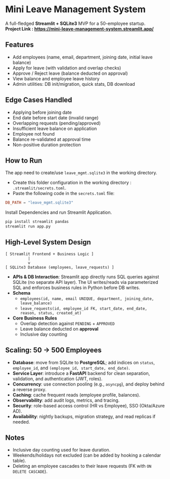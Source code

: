 # Mini Leave Management System

A full-fledged **Streamlit + SQLite3** MVP for a 50-employee startup.<br>
**Project Link : https://mini-leave-management-system.streamlit.app/**

## Features
- Add employees (name, email, department, joining date, initial leave balance)
- Apply for leave (with validation and overlap checks)
- Approve / Reject leave (balance deducted on approval)
- View balance and employee leave history
- Admin utilities: DB init/migration, quick stats, DB download

## Edge Cases Handled
- Applying before joining date
- End date before start date (invalid range)
- Overlapping requests (pending/approved)
- Insufficient leave balance on application
- Employee not found
- Balance re-validated at approval time
- Non-positive duration protection

## How to Run
The app need to create/use `leave_mgmt.sqlite3` in the working directory.
- Create this folder configuration in the working directory : `.streamlit/secrets.toml`.
- Paste the following code in the `secrets.toml` file:            
```toml
DB_PATH = "leave_mgmt.sqlite3"
```
Install Dependencies and run Streamlit Application.
```bash
pip install streamlit pandas
streamlit run app.py
```

## High-Level System Design
```
[ Streamlit Frontend + Business Logic ]
          |
          v
[ SQLite3 Database (employees, leave_requests) ]
```

- **APIs & DB Interaction**: Streamlit app directly runs SQL queries against SQLite (no separate API layer). The UI writes/reads via parameterized SQL and enforces business rules in Python before DB writes.
- **Schema**
  - `employees(id, name, email UNIQUE, department, joining_date, leave_balance)`
  - `leave_requests(id, employee_id FK, start_date, end_date, reason, status, created_at)`
- **Core Business Rules**
  - Overlap detection against `PENDING` + `APPROVED`
  - Leave balance deducted on **approval**
  - Inclusive day counting

## Scaling: 50 → 500 Employees
- **Database**: move from SQLite to **PostgreSQL**; add indices on `status`, `employee_id`, and `(employee_id, start_date, end_date)`.
- **Service Layer**: introduce a **FastAPI** backend for clean separation, validation, and authentication (JWT, roles).
- **Concurrency**: use connection pooling (e.g., `asyncpg`), and deploy behind a reverse proxy.
- **Caching**: cache frequent reads (employee profile, balances).
- **Observability**: add audit logs, metrics, and tracing.
- **Security**: role-based access control (HR vs Employee), SSO (Okta/Azure AD).
- **Availability**: nightly backups, migration strategy, and read replicas if needed.

## Notes
- Inclusive day counting used for leave duration.
- Weekends/holidays not excluded (can be added by hooking a calendar table).
- Deleting an employee cascades to their leave requests (FK with `ON DELETE CASCADE`).
